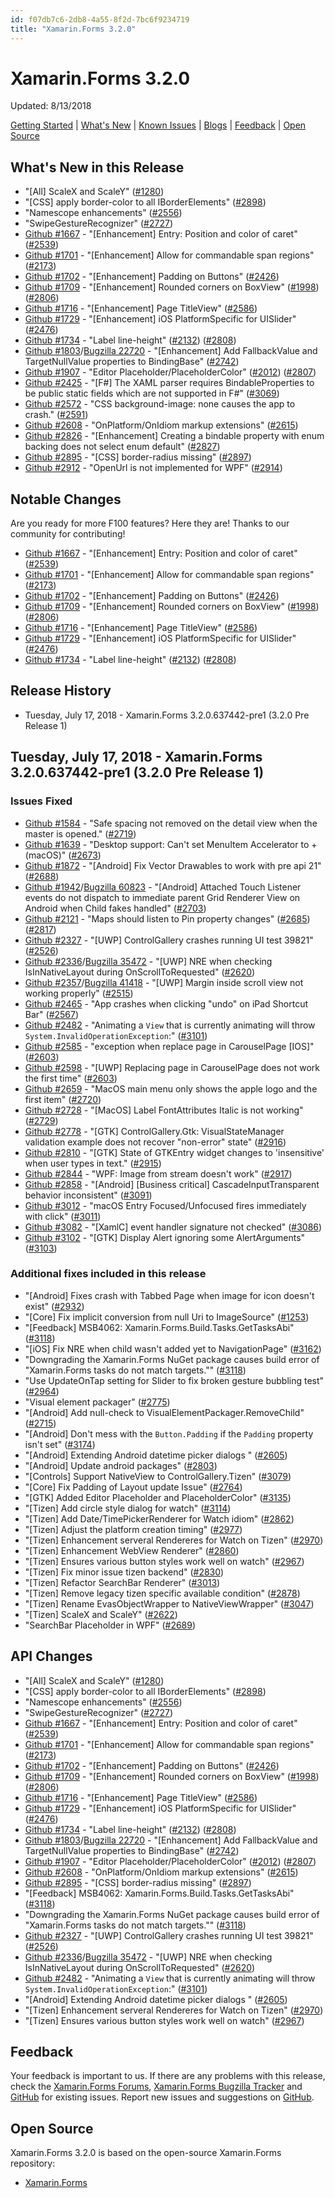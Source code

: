 ```yaml
---
id: f07db7c6-2db8-4a55-8f2d-7bc6f9234719
title: "Xamarin.Forms 3.2.0"
---
```


# Xamarin.Forms 3.2.0

Updated: 8/13/2018

[Getting Started](https://docs.microsoft.com/xamarin/xamarin-forms/get-started/installation/) | [What's New](#whats-new-in-this-release) | [Known Issues](#known-issues) | [Blogs](https://blog.xamarin.com/tag/xamarin-forms/) | [Feedback](#feedback) | [Open Source](#open-source)

## What's New in this Release
<a name="whats-new-in-this-release"></a>

* "[All] ScaleX and ScaleY" ([#1280](https://github.com/xamarin/Xamarin.Forms/pull/1280))
* "[CSS] apply border-color to all IBorderElements" ([#2898](https://github.com/xamarin/Xamarin.Forms/pull/2898))
* "Namescope enhancements" ([#2556](https://github.com/xamarin/Xamarin.Forms/pull/2556))
* "SwipeGestureRecognizer" ([#2727](https://github.com/xamarin/Xamarin.Forms/pull/2727))
* [Github #1667](https://github.com/xamarin/Xamarin.Forms/issues/1667) - "[Enhancement] Entry: Position and color of caret" ([#2539](https://github.com/xamarin/Xamarin.Forms/pull/2539))
* [Github #1701](https://github.com/xamarin/Xamarin.Forms/issues/1701) - "[Enhancement] Allow for commandable span regions" ([#2173](https://github.com/xamarin/Xamarin.Forms/pull/2173))
* [Github #1702](https://github.com/xamarin/Xamarin.Forms/issues/1702) - "[Enhancement] Padding on Buttons" ([#2426](https://github.com/xamarin/Xamarin.Forms/pull/2426))
* [Github #1709](https://github.com/xamarin/Xamarin.Forms/issues/1709) - "[Enhancement] Rounded corners on BoxView" ([#1998](https://github.com/xamarin/Xamarin.Forms/pull/1998)) ([#2806](https://github.com/xamarin/Xamarin.Forms/pull/2806))
* [Github #1716](https://github.com/xamarin/Xamarin.Forms/issues/1716) - "[Enhancement] Page TitleView" ([#2586](https://github.com/xamarin/Xamarin.Forms/pull/2586))
* [Github #1729](https://github.com/xamarin/Xamarin.Forms/issues/1729) - "[Enhancement] iOS PlatformSpecific for UISlider" ([#2476](https://github.com/xamarin/Xamarin.Forms/pull/2476))
* [Github #1734](https://github.com/xamarin/Xamarin.Forms/issues/1734) - "Label line-height" ([#2132](https://github.com/xamarin/Xamarin.Forms/pull/2132)) ([#2808](https://github.com/xamarin/Xamarin.Forms/pull/2808))
* [Github #1803](https://github.com/xamarin/Xamarin.Forms/issues/1803)/[Bugzilla 22720](https://bugzilla.xamarin.com/show_bug.cgi?id=22720) - "[Enhancement] Add FallbackValue and TargetNullValue properties to BindingBase" ([#2742](https://github.com/xamarin/Xamarin.Forms/pull/2742))
* [Github #1907](https://github.com/xamarin/Xamarin.Forms/issues/1907) - "Editor Placeholder/PlaceholderColor" ([#2012](https://github.com/xamarin/Xamarin.Forms/pull/2012)) ([#2807](https://github.com/xamarin/Xamarin.Forms/pull/2807))
* [Github #2425](https://github.com/xamarin/Xamarin.Forms/issues/2425) - "[F#] The XAML parser requires BindableProperties to be public static fields which are not supported in F#" ([#3069](https://github.com/xamarin/Xamarin.Forms/pull/3069))
* [Github #2572](https://github.com/xamarin/Xamarin.Forms/issues/2572) - "CSS background-image: none causes the app to crash." ([#2591](https://github.com/xamarin/Xamarin.Forms/pull/2591))
* [Github #2608](https://github.com/xamarin/Xamarin.Forms/issues/2608) - "OnPlatform/OnIdiom markup extensions" ([#2615](https://github.com/xamarin/Xamarin.Forms/pull/2615))
* [Github #2826](https://github.com/xamarin/Xamarin.Forms/issues/2826) - "[Enhancement] Creating a bindable property with enum backing does not select enum default" ([#2827](https://github.com/xamarin/Xamarin.Forms/pull/2827))
* [Github #2895](https://github.com/xamarin/Xamarin.Forms/issues/2895) - "[CSS] border-radius missing" ([#2897](https://github.com/xamarin/Xamarin.Forms/pull/2897))
* [Github #2912](https://github.com/xamarin/Xamarin.Forms/issues/2912) - "OpenUrl is not implemented for WPF" ([#2914](https://github.com/xamarin/Xamarin.Forms/pull/2914))

## Notable Changes
<a name="notable-changes"></a>

Are you ready for more F100 features? Here they are! Thanks to our community for contributing!

* [Github #1667](https://github.com/xamarin/Xamarin.Forms/issues/1667) - "[Enhancement] Entry: Position and color of caret" ([#2539](https://github.com/xamarin/Xamarin.Forms/pull/2539))
* [Github #1701](https://github.com/xamarin/Xamarin.Forms/issues/1701) - "[Enhancement] Allow for commandable span regions" ([#2173](https://github.com/xamarin/Xamarin.Forms/pull/2173))
* [Github #1702](https://github.com/xamarin/Xamarin.Forms/issues/1702) - "[Enhancement] Padding on Buttons" ([#2426](https://github.com/xamarin/Xamarin.Forms/pull/2426))
* [Github #1709](https://github.com/xamarin/Xamarin.Forms/issues/1709) - "[Enhancement] Rounded corners on BoxView" ([#1998](https://github.com/xamarin/Xamarin.Forms/pull/1998)) ([#2806](https://github.com/xamarin/Xamarin.Forms/pull/2806))
* [Github #1716](https://github.com/xamarin/Xamarin.Forms/issues/1716) - "[Enhancement] Page TitleView" ([#2586](https://github.com/xamarin/Xamarin.Forms/pull/2586))
* [Github #1729](https://github.com/xamarin/Xamarin.Forms/issues/1729) - "[Enhancement] iOS PlatformSpecific for UISlider" ([#2476](https://github.com/xamarin/Xamarin.Forms/pull/2476))
* [Github #1734](https://github.com/xamarin/Xamarin.Forms/issues/1734) - "Label line-height" ([#2132](https://github.com/xamarin/Xamarin.Forms/pull/2132)) ([#2808](https://github.com/xamarin/Xamarin.Forms/pull/2808))

## Release History

* Tuesday, July 17, 2018 - Xamarin.Forms 3.2.0.637442-pre1 (3.2.0 Pre Release 1)


## Tuesday, July 17, 2018 - Xamarin.Forms 3.2.0.637442-pre1 (3.2.0 Pre Release 1)

### Issues Fixed

* [Github #1584](https://github.com/xamarin/Xamarin.Forms/issues/1584) - "Safe spacing not removed on the detail view when the master is opened." ([#2719](https://github.com/xamarin/Xamarin.Forms/pull/2719))
* [Github #1639](https://github.com/xamarin/Xamarin.Forms/issues/1639) - "Desktop support: Can't set MenuItem Accelerator to + (macOS)" ([#2673](https://github.com/xamarin/Xamarin.Forms/pull/2673))
* [Github #1872](https://github.com/xamarin/Xamarin.Forms/issues/1872) - "[Android]  Fix Vector Drawables to work with pre api 21" ([#2688](https://github.com/xamarin/Xamarin.Forms/pull/2688))
* [Github #1942](https://github.com/xamarin/Xamarin.Forms/issues/1942)/[Bugzilla 60823](https://bugzilla.xamarin.com/show_bug.cgi?id=60823) - "[Android]   Attached Touch Listener events do not dispatch to immediate parent Grid Renderer View on Android when Child fakes handled" ([#2703](https://github.com/xamarin/Xamarin.Forms/pull/2703))
* [Github #2121](https://github.com/xamarin/Xamarin.Forms/issues/2121) - "Maps should listen to Pin property changes" ([#2685](https://github.com/xamarin/Xamarin.Forms/pull/2685)) ([#2817](https://github.com/xamarin/Xamarin.Forms/pull/2817))
* [Github #2327](https://github.com/xamarin/Xamarin.Forms/issues/2327) - "[UWP] ControlGallery crashes running UI test 39821" ([#2526](https://github.com/xamarin/Xamarin.Forms/pull/2526))
* [Github #2336](https://github.com/xamarin/Xamarin.Forms/issues/2336)/[Bugzilla 35472](https://bugzilla.xamarin.com/show_bug.cgi?id=35472) - "[UWP] NRE when checking IsInNativeLayout during OnScrollToRequested" ([#2620](https://github.com/xamarin/Xamarin.Forms/pull/2620))
* [Github #2357](https://github.com/xamarin/Xamarin.Forms/issues/2357)/[Bugzilla 41418](https://bugzilla.xamarin.com/show_bug.cgi?id=41418) - "[UWP] Margin inside scroll view not working properly" ([#2515](https://github.com/xamarin/Xamarin.Forms/pull/2515))
* [Github #2465](https://github.com/xamarin/Xamarin.Forms/issues/2465) - "App crashes when clicking "undo" on iPad Shortcut Bar" ([#2567](https://github.com/xamarin/Xamarin.Forms/pull/2567))
* [Github #2482](https://github.com/xamarin/Xamarin.Forms/issues/2482) - "Animating a `View` that is currently animating will throw  `System.InvalidOperationException`:" ([#3101](https://github.com/xamarin/Xamarin.Forms/pull/3101))
* [Github #2585](https://github.com/xamarin/Xamarin.Forms/issues/2585) - "exception when replace page in CarouselPage [IOS]" ([#2603](https://github.com/xamarin/Xamarin.Forms/pull/2603))
* [Github #2598](https://github.com/xamarin/Xamarin.Forms/issues/2598) - "[UWP] Replacing page in CarouselPage does not work the first time" ([#2603](https://github.com/xamarin/Xamarin.Forms/pull/2603))
* [Github #2659](https://github.com/xamarin/Xamarin.Forms/issues/2659) - "MacOS main menu only shows the apple logo and the first item" ([#2720](https://github.com/xamarin/Xamarin.Forms/pull/2720))
* [Github #2728](https://github.com/xamarin/Xamarin.Forms/issues/2728) - "[MacOS] Label FontAttributes Italic is not working" ([#2729](https://github.com/xamarin/Xamarin.Forms/pull/2729))
* [Github #2778](https://github.com/xamarin/Xamarin.Forms/issues/2778) - "[GTK] ControlGallery.Gtk: VisualStateManager validation example does not recover "non-error" state" ([#2916](https://github.com/xamarin/Xamarin.Forms/pull/2916))
* [Github #2810](https://github.com/xamarin/Xamarin.Forms/issues/2810) - "[GTK] State of GTKEntry widget changes to 'insensitive' when user types in text." ([#2915](https://github.com/xamarin/Xamarin.Forms/pull/2915))
* [Github #2844](https://github.com/xamarin/Xamarin.Forms/issues/2844) - "WPF: Image from stream doesn't work" ([#2917](https://github.com/xamarin/Xamarin.Forms/pull/2917))
* [Github #2858](https://github.com/xamarin/Xamarin.Forms/issues/2858) - "[Android] [Business critical] CascadeInputTransparent behavior inconsistent" ([#3091](https://github.com/xamarin/Xamarin.Forms/pull/3091))
* [Github #3012](https://github.com/xamarin/Xamarin.Forms/issues/3012) - "macOS Entry Focused/Unfocused fires immediately with click" ([#3011](https://github.com/xamarin/Xamarin.Forms/pull/3011))
* [Github #3082](https://github.com/xamarin/Xamarin.Forms/issues/3082) - "[XamlC] event handler signature not checked" ([#3086](https://github.com/xamarin/Xamarin.Forms/pull/3086))
* [Github #3102](https://github.com/xamarin/Xamarin.Forms/issues/3102) - "[GTK] Display Alert ignoring some AlertArguments" ([#3103](https://github.com/xamarin/Xamarin.Forms/pull/3103))

### Additional fixes included in this release

* "[Android] Fixes crash with Tabbed Page when image for icon doesn't exist" ([#2932](https://github.com/xamarin/Xamarin.Forms/pull/2932))
* "[Core] Fix implicit conversion from null Uri to ImageSource" ([#1253](https://github.com/xamarin/Xamarin.Forms/pull/1253))
* "[Feedback] MSB4062: Xamarin.Forms.Build.Tasks.GetTasksAbi" ([#3118](https://github.com/xamarin/Xamarin.Forms/pull/3118))
* "[iOS] Fix NRE when child wasn't added yet to NavigationPage" ([#3162](https://github.com/xamarin/Xamarin.Forms/pull/3162))
* "Downgrading the Xamarin.Forms NuGet package causes build error of "Xamarin.Forms tasks do not match targets."" ([#3118](https://github.com/xamarin/Xamarin.Forms/pull/3118))
* "Use UpdateOnTap setting for Slider to fix broken gesture bubbling test" ([#2964](https://github.com/xamarin/Xamarin.Forms/pull/2964))
* "Visual element packager" ([#2775](https://github.com/xamarin/Xamarin.Forms/pull/2775))
* "[Android] Add null-check to VisualElementPackager.RemoveChild" ([#2715](https://github.com/xamarin/Xamarin.Forms/pull/2715))
* "[Android] Don't mess with the `Button.Padding` if the `Padding` property isn't set" ([#3174](https://github.com/xamarin/Xamarin.Forms/pull/3174))
* "[Android] Extending Android datetime picker dialogs " ([#2605](https://github.com/xamarin/Xamarin.Forms/pull/2605))
* "[Android] Update android packages" ([#2803](https://github.com/xamarin/Xamarin.Forms/pull/2803))
* "[Controls] Support NativeView to ControlGallery.Tizen" ([#3079](https://github.com/xamarin/Xamarin.Forms/pull/3079))
* "[Core] Fix Padding of Layout update Issue" ([#2764](https://github.com/xamarin/Xamarin.Forms/pull/2764))
* "[GTK] Added Editor Placeholder and PlaceholderColor" ([#3135](https://github.com/xamarin/Xamarin.Forms/pull/3135))
* "[Tizen] Add circle style dialog for watch" ([#3114](https://github.com/xamarin/Xamarin.Forms/pull/3114))
* "[Tizen] Add Date/TimePickerRenderer for Watch idiom" ([#2862](https://github.com/xamarin/Xamarin.Forms/pull/2862))
* "[Tizen] Adjust the platform creation timing" ([#2977](https://github.com/xamarin/Xamarin.Forms/pull/2977))
* "[Tizen] Enhancement serveral Rendereres for Watch on Tizen" ([#2970](https://github.com/xamarin/Xamarin.Forms/pull/2970))
* "[Tizen] Enhancement WebView Renderer" ([#2860](https://github.com/xamarin/Xamarin.Forms/pull/2860))
* "[Tizen] Ensures various button styles work well on watch" ([#2967](https://github.com/xamarin/Xamarin.Forms/pull/2967))
* "[Tizen] Fix minor issue tizen backend" ([#2830](https://github.com/xamarin/Xamarin.Forms/pull/2830))
* "[Tizen] Refactor SearchBar Renderer" ([#3013](https://github.com/xamarin/Xamarin.Forms/pull/3013))
* "[Tizen] Remove legacy tizen specific available condition" ([#2878](https://github.com/xamarin/Xamarin.Forms/pull/2878))
* "[Tizen] Rename EvasObjectWrapper to NativeViewWrapper" ([#3047](https://github.com/xamarin/Xamarin.Forms/pull/3047))
* "[Tizen] ScaleX and ScaleY" ([#2622](https://github.com/xamarin/Xamarin.Forms/pull/2622))
* "SearchBar Placeholder in WPF" ([#2689](https://github.com/xamarin/Xamarin.Forms/pull/2689))

## API Changes
<a name="api-changes"></a>

* "[All] ScaleX and ScaleY" ([#1280](https://github.com/xamarin/Xamarin.Forms/pull/1280))
* "[CSS] apply border-color to all IBorderElements" ([#2898](https://github.com/xamarin/Xamarin.Forms/pull/2898))
* "Namescope enhancements" ([#2556](https://github.com/xamarin/Xamarin.Forms/pull/2556))
* "SwipeGestureRecognizer" ([#2727](https://github.com/xamarin/Xamarin.Forms/pull/2727))
* [Github #1667](https://github.com/xamarin/Xamarin.Forms/issues/1667) - "[Enhancement] Entry: Position and color of caret" ([#2539](https://github.com/xamarin/Xamarin.Forms/pull/2539))
* [Github #1701](https://github.com/xamarin/Xamarin.Forms/issues/1701) - "[Enhancement] Allow for commandable span regions" ([#2173](https://github.com/xamarin/Xamarin.Forms/pull/2173))
* [Github #1702](https://github.com/xamarin/Xamarin.Forms/issues/1702) - "[Enhancement] Padding on Buttons" ([#2426](https://github.com/xamarin/Xamarin.Forms/pull/2426))
* [Github #1709](https://github.com/xamarin/Xamarin.Forms/issues/1709) - "[Enhancement] Rounded corners on BoxView" ([#1998](https://github.com/xamarin/Xamarin.Forms/pull/1998)) ([#2806](https://github.com/xamarin/Xamarin.Forms/pull/2806))
* [Github #1716](https://github.com/xamarin/Xamarin.Forms/issues/1716) - "[Enhancement] Page TitleView" ([#2586](https://github.com/xamarin/Xamarin.Forms/pull/2586))
* [Github #1729](https://github.com/xamarin/Xamarin.Forms/issues/1729) - "[Enhancement] iOS PlatformSpecific for UISlider" ([#2476](https://github.com/xamarin/Xamarin.Forms/pull/2476))
* [Github #1734](https://github.com/xamarin/Xamarin.Forms/issues/1734) - "Label line-height" ([#2132](https://github.com/xamarin/Xamarin.Forms/pull/2132)) ([#2808](https://github.com/xamarin/Xamarin.Forms/pull/2808))
* [Github #1803](https://github.com/xamarin/Xamarin.Forms/issues/1803)/[Bugzilla 22720](https://bugzilla.xamarin.com/show_bug.cgi?id=22720) - "[Enhancement] Add FallbackValue and TargetNullValue properties to BindingBase" ([#2742](https://github.com/xamarin/Xamarin.Forms/pull/2742))
* [Github #1907](https://github.com/xamarin/Xamarin.Forms/issues/1907) - "Editor Placeholder/PlaceholderColor" ([#2012](https://github.com/xamarin/Xamarin.Forms/pull/2012)) ([#2807](https://github.com/xamarin/Xamarin.Forms/pull/2807))
* [Github #2608](https://github.com/xamarin/Xamarin.Forms/issues/2608) - "OnPlatform/OnIdiom markup extensions" ([#2615](https://github.com/xamarin/Xamarin.Forms/pull/2615))
* [Github #2895](https://github.com/xamarin/Xamarin.Forms/issues/2895) - "[CSS] border-radius missing" ([#2897](https://github.com/xamarin/Xamarin.Forms/pull/2897))
* "[Feedback] MSB4062: Xamarin.Forms.Build.Tasks.GetTasksAbi" ([#3118](https://github.com/xamarin/Xamarin.Forms/pull/3118))
* "Downgrading the Xamarin.Forms NuGet package causes build error of "Xamarin.Forms tasks do not match targets."" ([#3118](https://github.com/xamarin/Xamarin.Forms/pull/3118))
* [Github #2327](https://github.com/xamarin/Xamarin.Forms/issues/2327) - "[UWP] ControlGallery crashes running UI test 39821" ([#2526](https://github.com/xamarin/Xamarin.Forms/pull/2526))
* [Github #2336](https://github.com/xamarin/Xamarin.Forms/issues/2336)/[Bugzilla 35472](https://bugzilla.xamarin.com/show_bug.cgi?id=35472) - "[UWP] NRE when checking IsInNativeLayout during OnScrollToRequested" ([#2620](https://github.com/xamarin/Xamarin.Forms/pull/2620))
* [Github #2482](https://github.com/xamarin/Xamarin.Forms/issues/2482) - "Animating a `View` that is currently animating will throw  `System.InvalidOperationException`:" ([#3101](https://github.com/xamarin/Xamarin.Forms/pull/3101))
* "[Android] Extending Android datetime picker dialogs " ([#2605](https://github.com/xamarin/Xamarin.Forms/pull/2605))
* "[Tizen] Enhancement serveral Rendereres for Watch on Tizen" ([#2970](https://github.com/xamarin/Xamarin.Forms/pull/2970))
* "[Tizen] Ensures various button styles work well on watch" ([#2967](https://github.com/xamarin/Xamarin.Forms/pull/2967))
  
## Feedback
<a name="feedback"></a>
Your feedback is important to us. If there are any problems with this release, check the [Xamarin.Forms Forums](https://forums.xamarin.com/categories/xamarin-forms-releases), [Xamarin.Forms Bugzilla Tracker](https://bugzilla.xamarin.com/describecomponents.cgi?product=Forms) and [GitHub](https://github.com/xamarin/Xamarin.Forms/issues) for existing issues. Report new issues and suggestions on [GitHub](https://github.com/xamarin/Xamarin.Forms/issues/new/).

## Open Source
<a name="open-source"></a>
Xamarin.Forms 3.2.0 is based on the open-source Xamarin.Forms repository:

* [Xamarin.Forms](https://github.com/xamarin/Xamarin.Forms)
